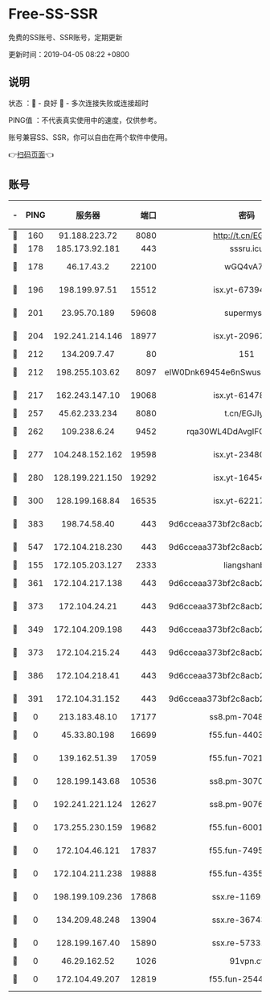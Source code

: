# Free-SS-SSR

免费的SS账号、SSR账号，定期更新

更新时间：2019-04-05 08:22 +0800

## 说明

状态     ：🙂 - 良好 🙁 - 多次连接失败或连接超时

PING值   ：不代表真实使用中的速度，仅供参考。

账号兼容SS、SSR，你可以自由在两个软件中使用。

👉[扫码页面](https://liesauer.github.io/Free-SS-SSR/)👈

## 账号

|-|PING|服务器|端口|密码|加密方式|区域|
|:----:|:----:|:-----:|-----:|:----:|:----:|:----:|
|🙂|160|91.188.223.72|8080|http://t.cn/EGJIyrl|rc4-md5|RU|
|🙂|178|185.173.92.181|443|sssru.icu|rc4-md5|RU|
|🙂|178|46.17.43.2|22100|wGQ4vA7D|aes-256-gcm|RU|
|🙂|196|198.199.97.51|15512|isx.yt-67394255|aes-256-cfb|US|
|🙂|201|23.95.70.189|59608|supermyssr|chacha20-ietf|US|
|🙂|204|192.241.214.146|18977|isx.yt-20967383|aes-256-cfb|US|
|🙂|212|134.209.7.47|80|151|chacha20|US|
|🙂|212|198.255.103.62|8097|eIW0Dnk69454e6nSwuspv9DmS201tQ0D|aes-256-cfb|US|
|🙂|217|162.243.147.10|19068|isx.yt-61478887|aes-256-cfb|US|
|🙂|257|45.62.233.234|8080|t.cn/EGJIyrl|rc4-md5|CA|
|🙂|262|109.238.6.24|9452|rqa30WL4DdAvgIFG6Fs3znzTa|aes-256-cfb|FR|
|🙂|277|104.248.152.162|19598|isx.yt-23480328|aes-256-cfb|SG|
|🙂|280|128.199.221.150|19292|isx.yt-16454453|aes-256-cfb|SG|
|🙂|300|128.199.168.84|16535|isx.yt-62217895|aes-256-cfb|SG|
|🙂|383|198.74.58.40|443|9d6cceaa373bf2c8acb22e60b6a58be6|aes-256-cfb|US|
|🙂|547|172.104.218.230|443|9d6cceaa373bf2c8acb22e60b6a58be6|aes-256-cfb|US|
|🙂|155|172.105.203.127|2333|liangshanbo|chacha20|JP|
|🙂|361|172.104.217.138|443|9d6cceaa373bf2c8acb22e60b6a58be6|aes-256-cfb|US|
|🙂|373|172.104.24.21|443|9d6cceaa373bf2c8acb22e60b6a58be6|aes-256-cfb|US|
|🙁|349|172.104.209.198|443|9d6cceaa373bf2c8acb22e60b6a58be6|aes-256-cfb|US|
|🙁|373|172.104.215.24|443|9d6cceaa373bf2c8acb22e60b6a58be6|aes-256-cfb|US|
|🙁|386|172.104.218.41|443|9d6cceaa373bf2c8acb22e60b6a58be6|aes-256-cfb|US|
|🙁|391|172.104.31.152|443|9d6cceaa373bf2c8acb22e60b6a58be6|aes-256-cfb|US|
|🙁|0|213.183.48.10|17177|ss8.pm-70485550|rc4-md5|RU|
|🙁|0|45.33.80.198|16699|f55.fun-44032536|aes-256-cfb|US|
|🙁|0|139.162.51.39|17059|f55.fun-70212251|aes-256-cfb|SG|
|🙁|0|128.199.143.68|10536|ss8.pm-30707550|aes-256-cfb|SG|
|🙁|0|192.241.221.124|12627|ss8.pm-90761308|aes-256-cfb|US|
|🙁|0|173.255.230.159|19682|f55.fun-60016732|aes-256-cfb|US|
|🙁|0|172.104.46.121|17837|f55.fun-74959561|aes-256-cfb|SG|
|🙁|0|172.104.211.238|19888|f55.fun-43554596|aes-256-cfb|US|
|🙁|0|198.199.109.236|17868|ssx.re-11691395|aes-256-cfb|US|
|🙁|0|134.209.48.248|13904|ssx.re-36743043|aes-256-cfb|US|
|🙁|0|128.199.167.40|15890|ssx.re-57331403|aes-256-cfb|SG|
|🙁|0|46.29.162.52|1026|91vpn.cf|rc4-md5|RU|
|🙁|0|172.104.49.207|12819|f55.fun-25442615|aes-256-cfb|SG|
